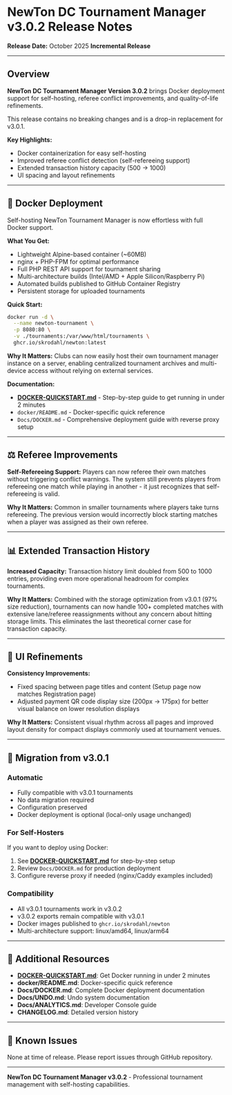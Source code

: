 # NewTon DC Tournament Manager v3.0.2 Release Notes

**Release Date:** October 2025
**Incremental Release**

---

## Overview

**NewTon DC Tournament Manager Version 3.0.2** brings Docker deployment support for self-hosting, referee conflict improvements, and quality-of-life refinements.

This release contains no breaking changes and is a drop-in replacement for v3.0.1.

**Key Highlights:**
- Docker containerization for easy self-hosting
- Improved referee conflict detection (self-refereeing support)
- Extended transaction history capacity (500 → 1000)
- UI spacing and layout refinements

---

## 🐳 Docker Deployment

Self-hosting NewTon Tournament Manager is now effortless with full Docker support.

**What You Get:**
- Lightweight Alpine-based container (~60MB)
- nginx + PHP-FPM for optimal performance
- Full PHP REST API support for tournament sharing
- Multi-architecture builds (Intel/AMD + Apple Silicon/Raspberry Pi)
- Automated builds published to GitHub Container Registry
- Persistent storage for uploaded tournaments

**Quick Start:**
```bash
docker run -d \
  --name newton-tournament \
  -p 8080:80 \
  -v ./tournaments:/var/www/html/tournaments \
  ghcr.io/skrodahl/newton:latest
```

**Why It Matters:**
Clubs can now easily host their own tournament manager instance on a server, enabling centralized tournament archives and multi-device access without relying on external services.

**Documentation:**
- **[DOCKER-QUICKSTART.md](../DOCKER-QUICKSTART.md)** - Step-by-step guide to get running in under 2 minutes
- `docker/README.md` - Docker-specific quick reference
- `Docs/DOCKER.md` - Comprehensive deployment guide with reverse proxy setup

---

## ⚖️ Referee Improvements

**Self-Refereeing Support:**
Players can now referee their own matches without triggering conflict warnings. The system still prevents players from refereeing one match while playing in another - it just recognizes that self-refereeing is valid.

**Why It Matters:**
Common in smaller tournaments where players take turns refereeing. The previous version would incorrectly block starting matches when a player was assigned as their own referee.

---

## 📊 Extended Transaction History

**Increased Capacity:**
Transaction history limit doubled from 500 to 1000 entries, providing even more operational headroom for complex tournaments.

**Why It Matters:**
Combined with the storage optimization from v3.0.1 (97% size reduction), tournaments can now handle 100+ completed matches with extensive lane/referee reassignments without any concern about hitting storage limits. This eliminates the last theoretical corner case for transaction capacity.

---

## 🎨 UI Refinements

**Consistency Improvements:**
- Fixed spacing between page titles and content (Setup page now matches Registration page)
- Adjusted payment QR code display size (200px → 175px) for better visual balance on lower resolution displays

**Why It Matters:**
Consistent visual rhythm across all pages and improved layout density for compact displays commonly used at tournament venues.

---

## 🚀 Migration from v3.0.1

### Automatic
- Fully compatible with v3.0.1 tournaments
- No data migration required
- Configuration preserved
- Docker deployment is optional (local-only usage unchanged)

### For Self-Hosters
If you want to deploy using Docker:
1. See **[DOCKER-QUICKSTART.md](../DOCKER-QUICKSTART.md)** for step-by-step setup
2. Review `Docs/DOCKER.md` for production deployment
3. Configure reverse proxy if needed (nginx/Caddy examples included)

### Compatibility
- All v3.0.1 tournaments work in v3.0.2
- v3.0.2 exports remain compatible with v3.0.1
- Docker images published to `ghcr.io/skrodahl/newton`
- Multi-architecture support: linux/amd64, linux/arm64

---

## 📖 Additional Resources

- **[DOCKER-QUICKSTART.md](../DOCKER-QUICKSTART.md)**: Get Docker running in under 2 minutes
- **docker/README.md**: Docker-specific quick reference
- **Docs/DOCKER.md**: Complete Docker deployment documentation
- **Docs/UNDO.md**: Undo system documentation
- **Docs/ANALYTICS.md**: Developer Console guide
- **CHANGELOG.md**: Detailed version history

---

## 🐛 Known Issues

None at time of release. Please report issues through GitHub repository.

---

**NewTon DC Tournament Manager v3.0.2** - Professional tournament management with self-hosting capabilities.
